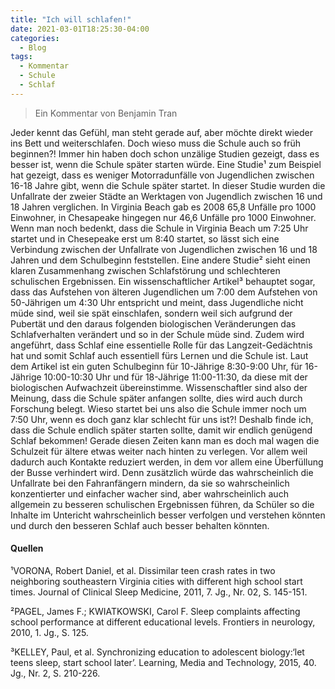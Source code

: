 ```yaml
---
title: "Ich will schlafen!"
date: 2021-03-01T18:25:30-04:00
categories:
  - Blog
tags:
  - Kommentar
  - Schule
  - Schlaf
---
```

> Ein Kommentar von Benjamin Tran

Jeder kennt das Gefühl, man steht gerade auf, aber möchte direkt wieder ins Bett und weiterschlafen. Doch wieso muss die Schule auch so früh beginnen?! Immer hin haben doch schon unzälige Studien gezeigt, dass es besser ist, wenn die Schule später starten würde. Eine Studie¹ zum Beispiel hat gezeigt, dass es weniger Motorradunfälle von Jugendlichen zwischen 16-18 Jahre gibt, wenn die Schule später startet. In dieser Studie wurden die Unfallrate der zweier Städte an Werktagen von Jugendlich zwischen 16 und 18 Jahren verglichen. In Virginia Beach gab es 2008 65,8 Unfälle pro 1000 Einwohner, in Chesapeake hingegen nur 46,6 Unfälle pro 1000 Einwohner. Wenn man noch bedenkt, dass die Schule in Virginia Beach um 7:25 Uhr startet und in Chesepeake erst um 8:40 startet, so lässt sich eine Verbindung zwischen der Unfallrate von Jugendlichen zwischen 16 und 18 Jahren und dem Schulbeginn feststellen. Eine andere Studie² sieht einen klaren Zusammenhang zwischen Schlafstörung und schlechteren schulischen Ergebnissen. Ein wissenschaftlicher Artikel³ behauptet sogar, dass das Aufstehen von älteren Jugendlichen um 7:00 dem Aufstehen von 50-Jährigen um 4:30 Uhr entspricht und meint, dass Jugendliche nicht müde sind, weil sie spät einschlafen, sondern weil sich aufgrund der Pubertät und den daraus folgenden biologischen Veränderungen das Schlafverhalten verändert und so in der Schule müde sind. Zudem wird angeführt, dass Schlaf eine essentielle Rolle für das Langzeit-Gedächtnis hat und somit Schlaf auch essentiell fürs Lernen und die Schule ist. Laut dem Artikel ist ein guten Schulbeginn für 10-Jährige 8:30-9:00 Uhr, für 16-Jährige 10:00-10:30 Uhr und für 18-Jährige 11:00-11:30, da diese mit der biologischen Aufwachzeit übereinstimme. Wissenschaftler sind also der Meinung, dass die Schule später anfangen sollte, dies wird auch durch Forschung belegt. Wieso startet bei uns also die Schule immer noch um 7:50 Uhr, wenn es doch ganz klar schlecht für uns ist?! Deshalb finde ich, dass die Schule endlich später starten sollte, damit wir endlich genügend Schlaf bekommen! Gerade diesen Zeiten kann man es doch mal wagen die Schulzeit für ältere etwas weiter nach hinten zu verlegen. Vor allem weil dadurch auch Kontakte reduziert werden, in dem vor allem eine Überfüllung der Busse verhindert wird. Denn zusätzlich würde das wahrscheinlich die Unfallrate bei den Fahranfängern mindern, da sie so wahrscheinlich konzentierter und einfacher wacher sind, aber wahrscheinlich auch allgemein zu besseren schulischen Ergebnissen führen, da Schüler so die Inhalte im Untericht wahrscheinlich besser verfolgen und verstehen könnten und durch den besseren Schlaf auch besser behalten könnten.

<div class="notice">
  <h4>Quellen</h4>
  <p>¹VORONA, Robert Daniel, et al. Dissimilar teen crash rates in two neighboring southeastern Virginia cities with different high school start times. Journal of Clinical Sleep Medicine, 2011, 7. Jg., Nr. 02, S. 145-151.</p>
  <p>²PAGEL, James F.; KWIATKOWSKI, Carol F. Sleep complaints affecting school performance at different educational levels. Frontiers in neurology, 2010, 1. Jg., S. 125.</p>
  <p>³KELLEY, Paul, et al. Synchronizing education to adolescent biology:‘let teens sleep, start school later’. Learning, Media and Technology, 2015, 40. Jg., Nr. 2, S. 210-226.</p>
</div>
